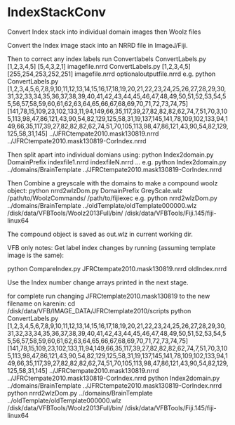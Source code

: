 IndexStackConv
==============

Convert Index stack into individual domain images then Woolz files

Convert the Index image stack into an NRRD file in ImageJ/Fiji.

Then to correct any index labels run Convertlabels 
ConvertLabels.py [1,2,3,4,5] [5,4,3,2,1] imagefile.nrrd
ConvertLabels.py [1,2,3,4,5] [255,254,253,252,251] imagefile.nrrd optionaloutputfile.nrrd
e.g.
python ConvertLabels.py [1,2,3,4,5,6,7,8,9,10,11,12,13,14,15,16,17,18,19,20,21,22,23,24,25,26,27,28,29,30,31,32,33,34,35,36,37,38,39,40,41,42,43,44,45,46,47,48,49,50,51,52,53,54,55,56,57,58,59,60,61,62,63,64,65,66,67,68,69,70,71,72,73,74,75] [141,78,15,109,23,102,133,11,94,149,66,35,117,39,27,82,82,82,62,74,7,51,70,3,105,113,98,47,86,121,43,90,54,82,129,125,58,31,19,137,145,141,78,109,102,133,94,149,66,35,117,39,27,82,82,82,62,74,51,70,105,113,98,47,86,121,43,90,54,82,129,125,58,31,145] ../JFRCtempate2010.mask130819.nrrd ../JFRCtempate2010.mask130819-CorIndex.nrrd 

Then split apart into individual domians using:
python Index2domain.py DomainPrefix indexfile1.nrrd indexfileN.nrrd ...
e.g.
python Index2domain.py ../domains/BrainTemplate ../JFRCtempate2010.mask130819-CorIndex.nrrd

Then Combine a greyscale with the domains to make a compound woolz object:
python nrrd2wlzDom.py DomainPrefix GreyScale.wlz /path/to/WoolzCommands/ /path/to/fijiexec
e.g.
python nrrd2wlzDom.py ../domains/BrainTemplate ../oldTemplate/oldTemplate000000.wlz /disk/data/VFBTools/Woolz2013Full/bin/ /disk/data/VFBTools/Fiji.145/fiji-linux64

The compound object is saved as out.wlz in current working dir.

VFB only notes:
Get label index changes by running (assuming template image is the same):

python CompareIndex.py JFRCtempate2010.mask130819.nrrd oldIndex.nrrd

Use the Index number change arrays printed in the next stage.

for complete run changing JFRCtemplate2010.mask130819 to the new filename on karenin:
cd /disk/data/VFB/IMAGE_DATA/JFRCtemplate2010/scripts
python ConvertLabels.py [1,2,3,4,5,6,7,8,9,10,11,12,13,14,15,16,17,18,19,20,21,22,23,24,25,26,27,28,29,30,31,32,33,34,35,36,37,38,39,40,41,42,43,44,45,46,47,48,49,50,51,52,53,54,55,56,57,58,59,60,61,62,63,64,65,66,67,68,69,70,71,72,73,74,75] [141,78,15,109,23,102,133,11,94,149,66,35,117,39,27,82,82,82,62,74,7,51,70,3,105,113,98,47,86,121,43,90,54,82,129,125,58,31,19,137,145,141,78,109,102,133,94,149,66,35,117,39,27,82,82,82,62,74,51,70,105,113,98,47,86,121,43,90,54,82,129,125,58,31,145] ../JFRCtempate2010.mask130819.nrrd ../JFRCtempate2010.mask130819-CorIndex.nrrd 
python Index2domain.py ../domains/BrainTemplate ../JFRCtempate2010.mask130819-CorIndex.nrrd
python nrrd2wlzDom.py ../domains/BrainTemplate ../oldTemplate/oldTemplate000000.wlz /disk/data/VFBTools/Woolz2013Full/bin/ /disk/data/VFBTools/Fiji.145/fiji-linux64

